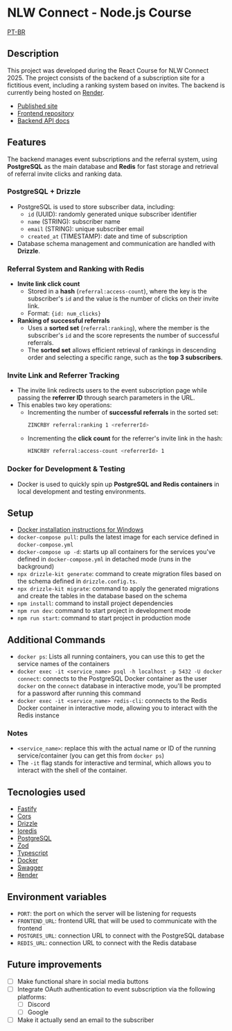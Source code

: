 # NLW Connect - Node.js Course

[PT-BR](README.pt-br.md)

## Description

This project was developed during the React Course for NLW Connect 2025. The project consists of the backend of a subscription site for a fictitious event, including a ranking system based on invites. The backend is currently being hosted on [Render](https://render.com).

- [Published site](https://nlw-connect-react-three.vercel.app)
- [Frontend repository](https://github.com/susankizawa/nlw-connect-react)
- [Backend API docs](https://nlw-connect-node-js.onrender.com/docs)

## Features

The backend manages event subscriptions and the referral system, using **PostgreSQL** as the main database and **Redis** for fast storage and retrieval of referral invite clicks and ranking data.  

### PostgreSQL + Drizzle
  - PostgreSQL is used to store subscriber data, including:  
    - `id` (UUID): randomly generated unique subscriber identifier  
    - `name` (STRING): subscriber name  
    - `email` (STRING): unique subscriber email  
    - `created_at` (TIMESTAMP): date and time of subscription  
  - Database schema management and communication are handled with **Drizzle**.  

### Referral System and Ranking with Redis
  - **Invite link click count**  
    - Stored in a **hash** (`referral:access-count`), where the key is the subscriber's `id` and the value is the number of clicks on their invite link.  
    - Format: `{id: num_clicks}`  
  - **Ranking of successful referrals**  
    - Uses a **sorted set** (`referral:ranking`), where the member is the subscriber's `id` and the score represents the number of successful referrals.  
    - The **sorted set** allows efficient retrieval of rankings in descending order and selecting a specific range, such as the **top 3 subscribers**.  

### Invite Link and Referrer Tracking
  - The invite link redirects users to the event subscription page while passing the **referrer ID** through search parameters in the URL.  
  - This enables two key operations:  
    - Incrementing the number of **successful referrals** in the sorted set:  
      ```bash
      ZINCRBY referral:ranking 1 <referrerId>
      ```
    - Incrementing the **click count** for the referrer's invite link in the hash:  
      ```bash
      HINCRBY referral:access-count <referrerId> 1
      ```

### Docker for Development & Testing
  - Docker is used to quickly spin up **PostgreSQL and Redis containers** in local development and testing environments.  

## Setup

- [Docker installation instructions for Windows](https://docs.docker.com/desktop/setup/install/windows-install/)
- `docker-compose pull`: pulls the latest image for each service defined in `docker-compose.yml`
- `docker-compose up -d`: starts up all containers for the services you've defined in `docker-compose.yml` in detached mode (runs in the background)
- `npx drizzle-kit generate`: command to create migration files based on the schema defined in `drizzle.config.ts`.
- `npx drizzle-kit migrate`: command to apply the generated migrations and create the tables in the database based on the schema
- `npm install`: command to install project dependencies
- `npm run dev`: command to start project in development mode
- `npm run start`: command to start project in production mode

## Additional Commands

- `docker ps`: Lists all running containers, you can use this to get the service names of the containers
- `docker exec -it <service_name> psql -h localhost -p 5432 -U docker connect`: connects to the PostgreSQL Docker container as the user `docker` on the `connect` database in interactive mode, you'll be prompted for a password after running this command
- `docker exec -it <service_name> redis-cli`: connects to the Redis Docker container in interactive mode, allowing you to interact with the Redis instance

### Notes
- `<service_name>`: replace this with the actual name or ID of the running service/container (you can get this from `docker ps`)
- The `-it` flag stands for interactive and terminal, which allows you to interact with the shell of the container.

## Tecnologies used

- [Fastify](https://fastify.dev)
- [Cors](https://developer.mozilla.org/pt-BR/docs/Web/HTTP/CORS)
- [Drizzle](https://orm.drizzle.team)
- [Ioredis](https://github.com/redis/ioredis)
- [PostgreSQL](https://www.postgresql.org)
- [Zod](https://zod.dev)
- [Typescript](https://www.typescriptlang.org)
- [Docker](https://www.docker.com)
- [Swagger](https://swagger.io)
- [Render](https://render.com)

## Environment variables

- `PORT`: the port on which the server will be listening for requests
- `FRONTEND_URL`: frontend URL that will be used to communicate with the frontend
- `POSTGRES_URL`: connection URL to connect with the PostgreSQL database
- `REDIS_URL`: connection URL to connect with the Redis database

## Future improvements

- [ ] Make functional share in social media buttons
- [ ] Integrate OAuth authentication to event subscription via the following platforms:
	- [ ] Discord
	- [ ] Google
- [ ] Make it actually send an email to the subscriber
